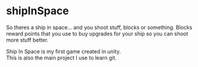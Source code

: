 # shipInSpace

So theres a ship in space... and you shoot stuff, blocks or something. Blocks reward points that you use to buy upgrades for your ship so you can shoot more stuff better.

Ship In Space is my first game created in unity.  
This is also the main project I use to learn git.
